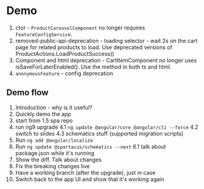 # Demo

1. ctor - `ProductCarouselComponent` no longer requires `FeatureConfigService`.
1. removed-public-api-deprecation - loading selector - wait 2s on the cart page for related products to load. Use deprecated versions of ProductActions.LoadProductSuccess()
1. Component and html deprecation - CartItemComponent no longer uses isSaveForLaterEnabled(). Use the method in both ts and html.
1. `anonymousFeature` - config deprecation

## Demo flow

1. Introduction - why is it useful?
2. Quickly demo the app
3. start from 1.5 spa repo
4. run ng9 upgrade
   4.1 `ng update @angular/core @angular/cli --force`
   4.2 switch to slides
   4.3 schematics stuff (supported migration scripts)
5. Run `ng add @angular/localize`
6. Run `ng update @spartacus/schematics --next`
   6.1 talk about package.json while it's running
7. Show the diff. Talk about changes
8. Fix the breaking changes live
9. Have a working branch (after the upgrade), just in case
10. Switch back to the app UI and show that it's working again
